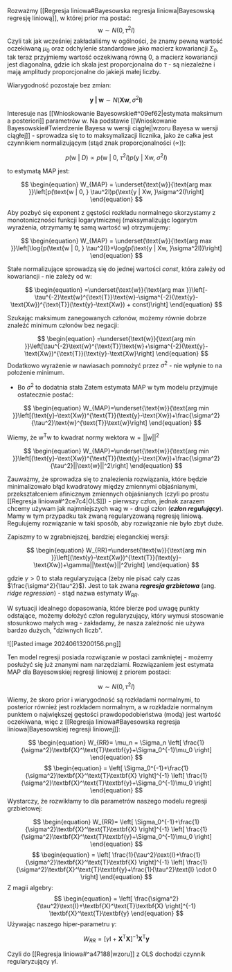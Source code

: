Rozważmy [[Regresja liniowa#Bayesowska regresja liniowa|Bayesowską regresję liniową]], w której prior ma postać:
$$
\text{w} \sim N(0, \tau^2I)
$$
Czyli tak jak wcześniej zakładaliśmy w ogólności, że znamy pewną wartość oczekiwaną $\mu_0$ oraz odchylenie standardowe jako macierz kowariancji $\Sigma_0$, tak teraz przyjmiemy wartość oczekiwaną równą 0, a macierz kowariancji jest diagonalna, gdzie ich skala jest proporcjonalna do $\tau$ - są niezależne i mają amplitudy proporcjonalne do jakiejś małej liczby.

Wiarygodność pozostaje bez zmian:

$$
\textbf{y | w} \sim N(\textbf{Xw}, \sigma^2\textbf{I})
$$

Interesuje nas [[Wnioskowanie Bayesowskie#^09ef62|estymata maksimum a posteriori]] parametrów $\text{w}$. Na podstawie [[Wnioskowanie Bayesowskie#Twierdzenie Bayesa w wersji ciągłej|wzoru Bayesa w wersji ciągłej]] - sprowadza się to to maksymalizacji licznika, jako że całka jest czynnikiem normalizującym (stąd znak proporcjonalności ($\propto$)):

$$
p(\text{w} \text{ | } D) \propto p(\text{w | 0, } \tau^2I)p(\text{y | Xw, }\sigma^2I)
$$

to estymatą MAP jest:

$$
\begin{equation}
	W_{MAP} = \underset{\text{w}}{\text{arg max }}\left[p(\text{w | 0, } \tau^2I)p(\text{y | Xw, }\sigma^2I)\right]
\end{equation}
$$

Aby pozbyć się exponent z gęstości rozkładu normalnego skorzystamy z monotoniczności funkcji logarytmicznej (maksymalizując logarytm wyrażenia, otrzymamy tę samą wartość $\text{w}$) otrzymujemy:

$$
\begin{equation}
	W_{MAP} = \underset{\text{w}}{\text{arg max }}\left[\log{p(\text{w | 0, } \tau^2I)}+\log{p(\text{y | Xw, }\sigma^2I)}\right]
\end{equation}
$$

Stałe normalizujące sprowadzą się do jednej wartości $const$, która zależy od kowariancji - nie zależy od $\text{w}$:

$$
\begin{equation}
	=\underset{\text{w}}{\text{arg max }}\left[-\tau^{-2}\text{w}^{\text{T}}\text{w}-\sigma^{-2}(\text{y}-\text{Xw})^{\text{T}}(\text{y}-\text{Xw}) + const)\right]
\end{equation}
$$

Szukając maksimum zanegowanych członów, możemy równie dobrze znaleźć minimum członów bez negacji:

$$
\begin{equation}
	=\underset{\text{w}}{\text{arg min }}\left[\tau^{-2}\text{w}^{\text{T}}\text{w}+\sigma^{-2}(\text{y}-\text{Xw})^{\text{T}}(\text{y}-\text{Xw}\right]
\end{equation}
$$
Dodatkowo wyrażenie w nawiasach pomnożyć przez $\sigma^2$ - nie wpłynie to na położenie minimum.
 - Bo $\sigma^2$ to dodatnia stała
Zatem estymata MAP w tym modelu przyjmuje ostatecznie postać:

$$
\begin{equation}
	W_{MAP}=\underset{\text{w}}{\text{arg min }}\left[(\text{y}-\text{Xw})^{\text{T}}(\text{y}-\text{Xw})+\frac{\sigma^2}{\tau^2}\text{w}^{\text{T}}\text{w}\right]
\end{equation}
$$

Wiemy, że $\text{w}^{\text{T}}\text{w}$ to kwadrat normy wektora $\text{w} = ||\text{w}||^2$

$$
\begin{equation}
	W_{MAP}=\underset{\text{w}}{\text{arg min }}\left[(\text{y}-\text{Xw})^{\text{T}}(\text{y}-\text{Xw})+\frac{\sigma^2}{\tau^2}||\text{w}||^2\right]
\end{equation}
$$

Zauważmy, że sprowadza się to znalezienia rozwiązania, które będzie minimalizowało błąd kwadratowy między zmiennymi objaśnianymi, przekształceniem afinicznym zmiennych objaśnianych (czyli po prostu [[Regresja liniowa#^2ce7c4|OLS]]) - pierwszy człon, jednak zarazem chcemy używam jak najmniejszych wag $\text{w}$ - drugi człon (***człon regulujący***). Mamy w tym przypadku tak zwaną regularyzowaną regresję liniową. Regulujemy rozwiązanie w taki sposób, aby rozwiązanie nie było zbyt duże.

Zapiszmy to w zgrabniejszej, bardziej eleganckiej wersji:

$$
\begin{equation}
	W_{RR}=\underset{\text{w}}{\text{arg min }}\left[(\text{y}-\text{Xw})^{\text{T}}(\text{y}-\text{Xw})+\gamma||\text{w}||^2\right]
\end{equation}
$$

gdzie $\gamma>0$ to stała regularyzująca (żeby nie pisać cały czas $\frac{\sigma^2}{\tau^2}$). Jest to tak zwana ***regresja grzbietowa*** (ang. *ridge regression*) - stąd nazwa estymaty $W_{RR}$.

W sytuacji idealnego dopasowania, które bierze pod uwagę punkty odstające, możemy dołożyć człon regularyzujący, który wymusi stosowanie stosunkowo małych wag - zakładamy, że nasza zależność nie używa bardzo dużych, "dziwnych liczb".

![[Pasted image 20240613200156.png]]

Ten model regresji posiada rozwiązanie w postaci zamkniętej - możemy posłużyć się już znanymi nam narzędziami. Rozwiązaniem jest estymata MAP dla Bayesowskiej regresji liniowej z priorem postaci: 

$$
\text{w} \sim N(0, \tau^2I)
$$

Wiemy, że skoro prior i wiarygodność są rozkładami normalnymi, to posterior również jest rozkładem normalnym, a w rozkładzie normalnym punktem o największej gęstości prawdopodobieństwa (modą) jest wartość oczekiwana, więc z [[Regresja liniowa#Bayesowska regresja liniowa|Bayesowskiej regresji liniowej]]:

$$
\begin{equation}
	W_{RR}= \mu_n = \Sigma_n
	\left[
		\frac{1}{\sigma^2}\textbf{X}^\text{T}\textbf{y}+\Sigma_0^{-1}\mu_0 
	\right]
\end{equation}
$$
$$
\begin{equation}
	= 
	\left[
		\Sigma_0^{-1}+\frac{1}{\sigma^2}\textbf{X}^\text{T}\textbf{X}
	\right]^{-1} 
	\left[
		\frac{1}{\sigma^2}\textbf{X}^\text{T}\textbf{y}+\Sigma_0^{-1}\mu_0 
	\right]
\end{equation}
$$
Wystarczy, że rozwikłamy to dla parametrów naszego modelu regresji grzbietowej:

$$
\begin{equation}
	W_{RR}= 
	\left[
		\Sigma_0^{-1}+\frac{1}{\sigma^2}\textbf{X}^\text{T}\textbf{X}
	\right]^{-1} 
	\left[
		\frac{1}{\sigma^2}\textbf{X}^\text{T}\textbf{y}+\Sigma_0^{-1}\mu_0 
	\right]
\end{equation}
$$
$$
\begin{equation}
	= 
	\left[
		\frac{1}{\tau^2}\text{I}+\frac{1}{\sigma^2}\textbf{X}^\text{T}\textbf{X}
	\right]^{-1} 
	\left[
		\frac{1}{\sigma^2}\textbf{X}^\text{T}\textbf{y}+\frac{1}{\tau^2}\text{I} \cdot 0 
	\right]
\end{equation}
$$
Z magii algebry:
$$
\begin{equation}
	= 
	\left[
		\frac{\sigma^2}{\tau^2}\text{I}+\textbf{X}^\text{T}\textbf{X}
	\right]^{-1} 
	\textbf{X}^\text{T}\textbf{y}
\end{equation}
$$
Używając naszego hiper-parametru $\gamma$:

$$
\begin{equation}
	W_{RR}= 
	\left[
		\gamma\text{I}+\textbf{X}^\text{T}\textbf{X}
	\right]^{-1} 
	\textbf{X}^\text{T}\textbf{y}
\end{equation}
$$

Czyli do [[Regresja liniowa#^a47188|wzoru]] z OLS dochodzi czynnik regularyzujący $\gamma\text{I}$.
